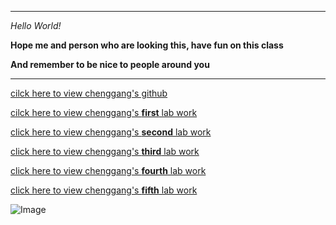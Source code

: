 ***
  *Hello World!*
  
  **Hope me and person who are looking this, have fun on this class**

  **And remember to be nice to people around you**
        
***
  [cilck here to view chenggang's github](https://github.com/chengsitu/cse15l-lab-reports)
  
  [cilck here to view chenggang's **first** lab work](https://chengsitu.github.io/cse15l-lab-reports/lab-report-1-week-0.html)
  
  [click here to view chenggang's **second** lab work](https://chengsitu.github.io/cse15l-lab-reports/lab-report-2-week-1.html)

  [click here to view chenggang's **third** lab work](https://chengsitu.github.io/cse15l-lab-reports/lab-report-3-week-3.html)

  [click here to view chenggang's **fourth** lab work](https://chengsitu.github.io/cse15l-lab-reports/lab-report-4-week-5.html)

  [click here to view chenggang's **fifth** lab work](https://chengsitu.github.io/cse15l-lab-reports/Lab-report-5/lab-report-5-week-7.html)

  ![Image](https://tacanowblog.files.wordpress.com/2020/03/fun-emoji.jpg)
